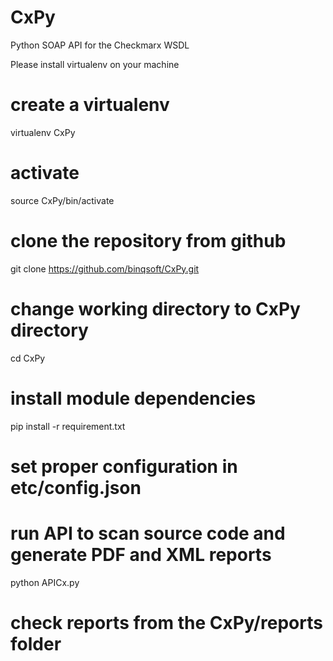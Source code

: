 # CxPy
Python SOAP API for the Checkmarx WSDL

Please install virtualenv on your machine

# create a virtualenv
virtualenv CxPy
# activate
source CxPy/bin/activate
# clone the repository from github
git clone  https://github.com/binqsoft/CxPy.git
# change working directory to CxPy directory
cd CxPy
# install module dependencies
pip install -r requirement.txt
# set proper configuration in etc/config.json 

# run API to scan source code and generate PDF and XML reports
python APICx.py
# check reports from the CxPy/reports folder




